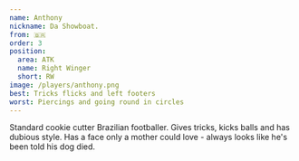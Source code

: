 ```yaml
---
name: Anthony
nickname: Da Showboat.
from: 🇧🇷
order: 3
position:
  area: ATK
  name: Right Winger
  short: RW
image: /players/anthony.png
best: Tricks flicks and left footers
worst: Piercings and going round in circles
---
```


Standard cookie cutter Brazilian footballer. Gives tricks, kicks balls and has dubious style. Has a face only a mother could love - always looks like he's been told his dog died.
